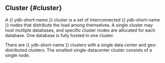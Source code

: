 ## Cluster {#cluster}

_A {{ ydb-short-name }} cluster_ is a set of interconnected {{ ydb-short-name }} nodes that distribute the load among themselves. A single cluster may host multiple databases, and specific cluster nodes are allocated for each database. One database is fully hosted in one cluster.

There are {{ ydb-short-name }} clusters with a single data center and geo-distributed clusters. The smallest single-datacenter cluster consists of a single node.

